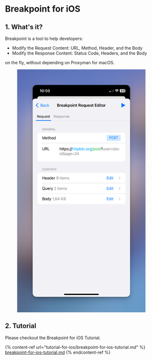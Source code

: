 # Breakpoint for iOS

## 1. What's it?

Breakpoint is a tool to help developers:

* Modify the Request Content: URL, Method, Header, and the Body
* Modify the Response Content: Status Code, Headers, and the Body

on the fly, without depending on Proxyman for macOS.



<figure><img src="../.gitbook/assets/1 (2).png" alt=""><figcaption></figcaption></figure>

## 2. Tutorial

Please checkout the Breakpoint for iOS Tutorial.

{% content-ref url="tutorial-for-ios/breakpoint-for-ios-tutorial.md" %}
[breakpoint-for-ios-tutorial.md](tutorial-for-ios/breakpoint-for-ios-tutorial.md)
{% endcontent-ref %}

